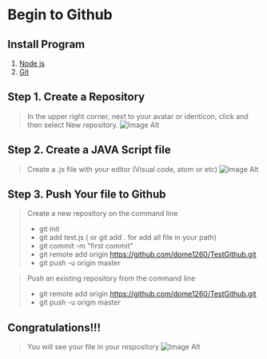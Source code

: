 # Begin to Github
## Install Program
1. [Node js](https://nodejs.org/en/)
2. [Git](https://git-scm.com/)

## Step 1. Create a Repository
> In the upper right corner, next to your avatar or identicon, click  and then select New repository.
> ![Image Alt](https://sv1.picz.in.th/images/2019/01/15/9vKMp0.png)

## Step 2. Create a JAVA Script file
> Create a .js file with your editor (Visual code, atom or etc)
> ![Image Alt](https://sv1.picz.in.th/images/2019/01/15/9vZtrQ.png)

## Step 3. Push Your file to Github
> Create a new repository on the command line
>* git init
>* git add test.js ( or git add . for add all file in your path)
>* git commit -m "first commit"
>* git remote add origin https://github.com/dome1260/TestGithub.git
>* git push -u origin master

> Push an existing repository from the command line
>* git remote add origin https://github.com/dome1260/TestGithub.git
>* git push -u origin master

## Congratulations!!!
> You will see your file in your respository
> ![Image Alt](https://sv1.picz.in.th/images/2019/01/15/9vcswg.png)
